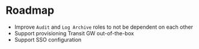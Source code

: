 # Roadmap

- Improve `Audit` and `Log Archive` roles to not be dependent on each other
- Support provisioning Transit GW out-of-the-box
- Support SSO configuration
